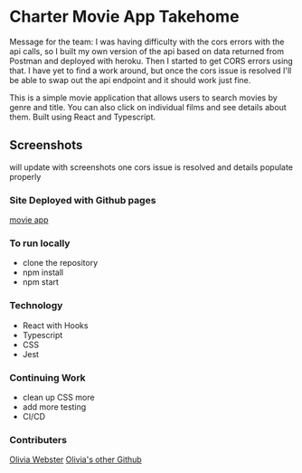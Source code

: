 
# Charter Movie App Takehome

Message for the team: I was having difficulty with the cors errors with the api calls, so I built my own version of the api based on data returned from Postman and deployed with heroku. Then I started to get CORS errors using that. I have yet to find a work around, but once the cors issue is resolved I'll be able to swap out the api endpoint and it should work just fine.

This is a simple movie application that allows users to search movies by genre and title. You can also click on individual films and see details about them. Built using React and Typescript.

## Screenshots
will update with screenshots one cors issue is resolved and details populate properly

### Site Deployed with Github pages
[movie app](https://livcweb2020.github.io/charter-takehome-movies-project/)

### To run locally
- clone the repository 
- npm install
- npm start

### Technology
- React with Hooks
- Typescript
- CSS
- Jest

### Continuing Work 
- clean up CSS more
- add more testing 
- CI/CD

### Contributers
[Olivia Webster](https://github.com/oliviacweb)
[Olivia's other Github](https://github.com/LivCWeb2020)




